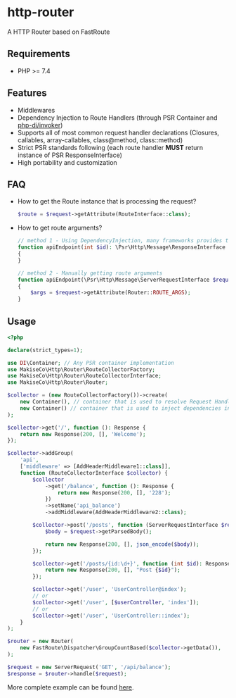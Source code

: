 # http-router
A HTTP Router based on FastRoute

## Requirements
* PHP >= 7.4

## Features
* Middlewares
* Dependency Injection to Route Handlers (through PSR Container and [php-di/invoker](https://github.com/PHP-DI/Invoker))
* Supports all of most common request handler declarations (Closures, callables, array-callables, class@method, class::method)
* Strict PSR standards following (each route handler **MUST** return instance of PSR ResponseInterface)
* High portability and customization

## FAQ
* How to get the Route instance that is processing the request?

    ```php
    $route = $request->getAttribute(RouteInterface::class);
    ```
  
* How to get route arguments?

    ```php
    // method 1 - Using DependencyInjection, many frameworks provides this way
    function apiEndpoint(int $id): \Psr\Http\Message\ResponseInterface
    {
    }
  
    // method 2 - Manually getting route arguments
    function apiEndpoint(\Psr\Http\Message\ServerRequestInterface $request): \Psr\Http\Message\ResponseInterface
    {
        $args = $request->getAttribute(Router::ROUTE_ARGS);
    }
    ```

## Usage
```php
<?php

declare(strict_types=1);

use DI\Container; // Any PSR container implementation
use MakiseCo\Http\Router\RouteCollectorFactory;
use MakiseCo\Http\Router\RouteCollectorInterface;
use MakiseCo\Http\Router\Router;

$collector = (new RouteCollectorFactory())->create(
    new Container(), // container that is used to resolve Request Handlers (e.g. Controllers)
    new Container() // container that is used to inject dependencies into route handlers
);

$collector->get('/', function (): Response {
    return new Response(200, [], 'Welcome');
});

$collector->addGroup(
    'api',
    ['middleware' => [AddHeaderMiddleware1::class]],
    function (RouteCollectorInterface $collector) {
        $collector
            ->get('/balance', function (): Response {
                return new Response(200, [], '228');
            })
            ->setName('api_balance')
            ->addMiddleware(AddHeaderMiddleware2::class);

        $collector->post('/posts', function (ServerRequestInterface $request): Response {
            $body = $request->getParsedBody();

            return new Response(200, [], json_encode($body));
        });

        $collector->get('/posts/{id:\d+}', function (int $id): Response {
            return new Response(200, [], "Post {$id}");
        });

        $collector->get('/user', 'UserController@index');
        // or
        $collector->get('/user', [$userController, 'index']);
        // or
        $collector->get('/user', 'UserController::index');
    }
);

$router = new Router(
    new FastRoute\Dispatcher\GroupCountBased($collector->getData()),
);

$request = new ServerRequest('GET', '/api/balance');
$response = $router->handle($request);
```

More complete example can be found [here](examples/collector.php).
